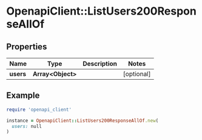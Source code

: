 # OpenapiClient::ListUsers200ResponseAllOf

## Properties

| Name | Type | Description | Notes |
| ---- | ---- | ----------- | ----- |
| **users** | **Array&lt;Object&gt;** |  | [optional] |

## Example

```ruby
require 'openapi_client'

instance = OpenapiClient::ListUsers200ResponseAllOf.new(
  users: null
)
```

